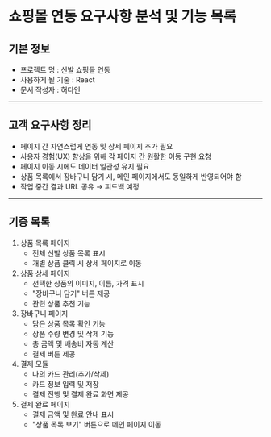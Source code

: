 # 쇼핑몰 연동 요구사항 분석 및 기능 목록
## 기본 정보
- 프로젝트 명 : 신발 쇼핑몰 연동
- 사용하게 될 기술 : React
- 문서 작성자 : 허다인

---

## 고객 요구사항 정리
- 페이지 간 자연스럽게 연동 및 상세 페이지 추가 필요
- 사용자 경험(UX) 향상을 위해 각 페이지 간 원활한 이동 구현 요청
- 페이지 이동 시에도 데이터 일관성 유지 필요
- 상품 목록에서 장바구니 담기 시, 메인 페이지에서도 동일하게 반영되어야 함
- 작업 중간 결과 URL 공유 → 피드백 예정

---

## 기증 목록
1. 상품 목록 페이지
   - 전체 신발 상품 목록 표시
   - 개별 상품 클릭 시 상세 페이지로 이동
2. 상품 상세 페이지
   - 선택한 상품의 이미지, 이름, 가격 표시
   - "장바구니 담기" 버튼 제공
   - 관련 상품 추천 기능
3. 장바구니 페이지
   - 담은 상품 목록 확인 기능
   - 상품 수량 변경 및 삭제 기능
   - 총 금액 및 배송비 자동 계산
   - 결제 버튼 제공
4. 결제 모듈
   - 나의 카드 관리(추가/삭제)
   - 카드 정보 입력 및 저장
   - 결제 진행 및 결제 완료 화면 제공
5. 결제 완료 페이지
   - 결제 금액 및 완료 안내 표시
   - "상품 목록 보기" 버튼으로 메인 페이지 이동
